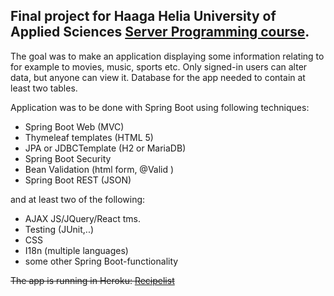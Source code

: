 ## Final project for Haaga Helia University of Applied Sciences [Server Programming course](https://opinto-opas.haaga-helia.fi/course_unit/SWD4TF021).

The goal was to make an application displaying some information relating to for example to movies, music, sports etc.
Only signed-in users can alter data, but anyone can view it. Database for the app needed to contain at least two tables.

Application was to be done with Spring Boot using following techniques:

- Spring Boot Web (MVC)
- Thymeleaf templates (HTML 5)
- JPA or JDBCTemplate  (H2 or MariaDB)
- Spring Boot Security
- Bean Validation (html form, @Valid )
- Spring Boot REST (JSON)

and at least two of the following:

- AJAX JS/JQuery/React tms.
- Testing (JUnit,..)
- CSS
- I18n (multiple languages) 
- some other Spring Boot-functionality

~~The app is running in Heroku: [Recipelist](https://recipe-storage.herokuapp.com/recipelist)~~
